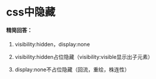 # css中隐藏

#### 精简回答：

1. visibility:hidden，display:none

2. visibility:hidden占位隐藏（visibility:visible显示出子元素）

3. display:none不占位隐藏（回流，重绘，株连性）

